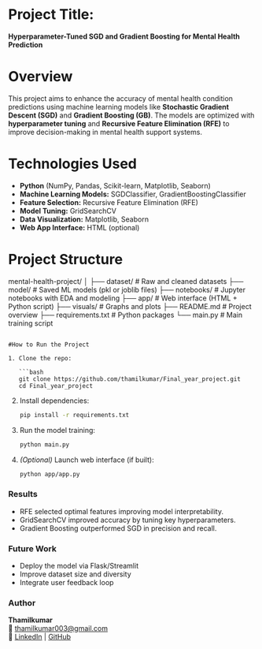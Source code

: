 
#  Project Title:  
**Hyperparameter-Tuned SGD and Gradient Boosting for Mental Health Prediction**

# Overview

This project aims to enhance the accuracy of mental health condition predictions using machine learning models like **Stochastic Gradient Descent (SGD)** and **Gradient Boosting (GB)**. The models are optimized with **hyperparameter tuning** and **Recursive Feature Elimination (RFE)** to improve decision-making in mental health support systems.

# Technologies Used

- **Python** (NumPy, Pandas, Scikit-learn, Matplotlib, Seaborn)
- **Machine Learning Models:** SGDClassifier, GradientBoostingClassifier
- **Feature Selection:** Recursive Feature Elimination (RFE)
- **Model Tuning:** GridSearchCV
- **Data Visualization:** Matplotlib, Seaborn
- **Web App Interface:** HTML (optional)

# Project Structure


mental-health-project/
│
├── dataset/                      # Raw and cleaned datasets
├── model/                        # Saved ML models (pkl or joblib files)
├── notebooks/                    # Jupyter notebooks with EDA and modeling
├── app/                          # Web interface (HTML + Python script)
├── visuals/                      # Graphs and plots
├── README.md                     # Project overview
├── requirements.txt              # Python packages
└── main.py                       # Main training script
```

#How to Run the Project

1. Clone the repo:

   ```bash
   git clone https://github.com/thamilkumar/Final_year_project.git
   cd Final_year_project
   ```

2. Install dependencies:

   ```bash
   pip install -r requirements.txt
   ```

3. Run the model training:

   ```bash
   python main.py
   ```

4. *(Optional)* Launch web interface (if built):

   ```bash
   python app/app.py
   ```

### Results
- RFE selected optimal features improving model interpretability.
- GridSearchCV improved accuracy by tuning key hyperparameters.
- Gradient Boosting outperformed SGD in precision and recall.

###  Future Work
- Deploy the model via Flask/Streamlit
- Improve dataset size and diversity
- Integrate user feedback loop

###  Author

**Thamilkumar**  
📧 [thamilkumar003@gmail.com](mailto:thamilkumar003@gmail.com)  
🔗 [LinkedIn](https://www.linkedin.com/in/thamilkumar) | [GitHub](https://github.com/thamilkumar)
